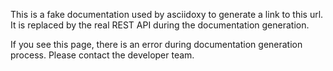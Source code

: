 This is a fake documentation used by asciidoxy to generate a link to
this url. It is replaced by the real REST API during the documentation
generation.

If you see this page, there is an error during documentation generation
process. Please contact the developer team.
